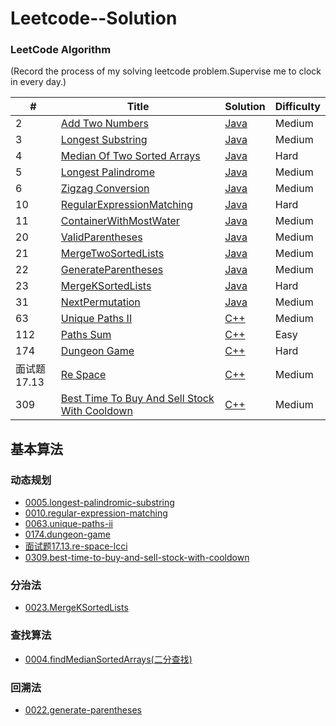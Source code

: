 Leetcode--Solution
========

### LeetCode Algorithm

(Record the process of my solving leetcode problem.Supervise me to clock in every day.)


| # | Title | Solution | Difficulty |
|---| ----- | -------- | ---------- |
|2|[Add Two Numbers](https://leetcode-cn.com/problems/add-two-numbers/) | [Java](./algorithms/addtwonumbers.md)|Medium|
|3|[Longest Substring](https://leetcode-cn.com/problems/longest-substring-without-repeating-characters/) | [Java](./algorithms/longestSubstring.md)|Medium|
|4|[Median Of Two Sorted Arrays](https://leetcode-cn.com/problems/median-of-two-sorted-arrays/) | [Java](./algorithms/findMedianSortedArrays.md)|Hard|
|5|[Longest Palindrome](https://leetcode-cn.com/problems/longest-palindromic-substring/) | [Java](./algorithms/longestPalindrome.md)|Medium|
|6|[Zigzag Conversion](https://leetcode-cn.com/problems/zigzag-conversion/) | [Java](./algorithms/zigzagConversion.md)|Medium|
|10|[RegularExpressionMatching](https://leetcode-cn.com/problems/regular-expression-matching/) | [Java](./algorithms/RegularExpressionMatching.md)|Hard|
|11|[ContainerWithMostWater](https://leetcode-cn.com/problems/container-with-most-water/submissions/) | [Java](./algorithms/ContainerWithMostWater.md)|Medium|
|20|[ValidParentheses](https://leetcode-cn.com/problems/valid-parentheses/) | [Java](./algorithms/validparentheses.md)|Medium|
|21|[MergeTwoSortedLists](https://leetcode-cn.com/problems/merge-two-sorted-lists/submissions/) | [Java](./algorithms/mergetwosortedlists.md)|Medium|
|22|[GenerateParentheses](https://leetcode-cn.com/problems/generate-parentheses/) | [Java](./algorithms/generateparentheses.md)|Medium|
|23|[MergeKSortedLists](https://leetcode-cn.com/problems/merge-k-sorted-lists/) | [Java](./algorithms/mergeksortedlists.md)|Hard|
|31|[NextPermutation](https://leetcode-cn.com/problems/next-permutation/) | [Java](./algorithms/nextpermutation.md)|Medium|
|63|[Unique Paths II](https://leetcode-cn.com/problems/unique-paths-ii/) | [C++](./algorithms/uniquepathsii.md)|Medium|
|112|[Paths Sum](https://leetcode-cn.com/problems/path-sum/) | [C++](./algorithms/pathsum.md)|Easy|
|174|[Dungeon Game](https://leetcode-cn.com/problems/dungeon-game/) | [C++](./algorithms/dungeongame.md)|Hard|
|面试题17.13|[Re Space](https://leetcode-cn.com/problems/re-space-lcci/) | [C++](./algorithms/respacelcci.md)|Medium|
|309|[Best Time To Buy And Sell Stock With Cooldown](https://leetcode-cn.com/problems/best-time-to-buy-and-sell-stock-with-cooldown/) | [C++](./algorithms/besttimetobuyandsellstockwithcooldown.md)|Medium|


## 基本算法

### 动态规划
- [0005.longest-palindromic-substring](./algorithms/longestPalindrome.md)
- [0010.regular-expression-matching](./algorithms/RegularExpressionMatching.md)
- [0063.unique-paths-ii](./algorithms/uniquepathsii.md)
- [0174.dungeon-game](./algorithms/dungeongame.md)
- [面试题17.13.re-space-lcci](./algorithms/respacelcci.md)
- [0309.best-time-to-buy-and-sell-stock-with-cooldown](./algorithms/besttimetobuyandsellstockwithcooldown.md)

### 分治法
- [0023.MergeKSortedLists](./algorithms/mergeksortedlists.md)

### 查找算法
- [0004.findMedianSortedArrays(二分查找)](./algorithms/findMedianSortedArrays.md)

### 回溯法
- [0022.generate-parentheses](./algorithms/generateparentheses.md)